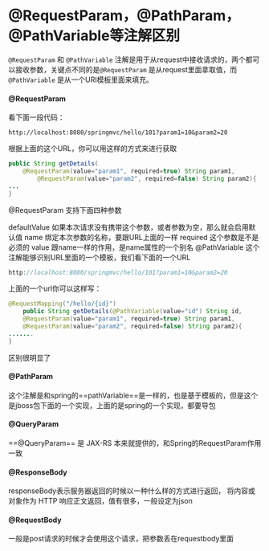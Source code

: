 # @RequestParam，@PathParam，@PathVariable等注解区别



`@RequestParam` 和 `@PathVariable` 注解是用于从request中接收请求的，两个都可以接收参数，关键点不同的是`@RequestParam` 是从request里面拿取值，而 `@PathVariable` 是从一个URI模板里面来填充。



#### @RequestParam

看下面一段代码：

```
http://localhost:8080/springmvc/hello/101?param1=10&param2=20
```

根据上面的这个URL，你可以用这样的方式来进行获取



```java
public String getDetails(
    @RequestParam(value="param1", required=true) String param1,
        @RequestParam(value="param2", required=false) String param2){
...
}
```

@RequestParam 支持下面四种参数

defaultValue 如果本次请求没有携带这个参数，或者参数为空，那么就会启用默认值
name 绑定本次参数的名称，要跟URL上面的一样
required 这个参数是不是必须的
value 跟name一样的作用，是name属性的一个别名
@PathVariable
这个注解能够识别URL里面的一个模板，我们看下面的一个URL

```java
http://localhost:8080/springmvc/hello/101?param1=10&param2=20
```

上面的一个url你可以这样写：

```java
@RequestMapping("/hello/{id}")
    public String getDetails(@PathVariable(value="id") String id,
    @RequestParam(value="param1", required=true) String param1,
    @RequestParam(value="param2", required=false) String param2){
.......
}
```

区别很明显了

#### @PathParam

这个注解是和spring的==pathVariable==是一样的，也是基于模板的，但是这个是jboss包下面的一个实现，上面的是spring的一个实现，都要导包



#### @QueryParam
==@QueryParam== 是 JAX-RS 本来就提供的，和Spring的RequestParam作用一致



#### @ResponseBody
responseBody表示服务器返回的时候以一种什么样的方式进行返回， 将内容或对象作为 HTTP 响应正文返回，值有很多，一般设定为json



#### @RequestBody
一般是post请求的时候才会使用这个请求，把参数丢在requestbody里面
